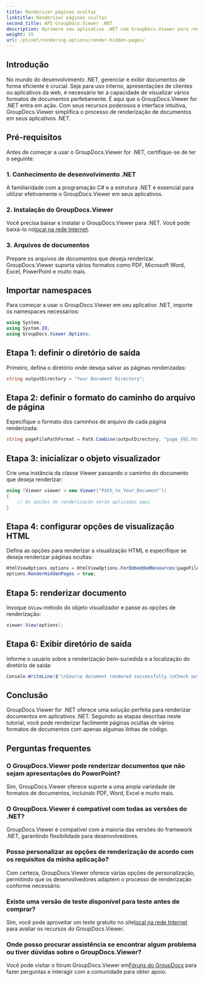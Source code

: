 ```yaml
---
title: Renderizar páginas ocultas
linktitle: Renderizar páginas ocultas
second_title: API GroupDocs.Viewer .NET
description: Aprimore seu aplicativo .NET com GroupDocs.Viewer para renderização perfeita de documentos. Siga nosso guia passo a passo para renderizar páginas ocultas sem esforço.
weight: 15
url: /pt/net/rendering-options/render-hidden-pages/
---
```

## Introdução
No mundo do desenvolvimento .NET, gerenciar e exibir documentos de forma eficiente é crucial. Seja para uso interno, apresentações de clientes ou aplicativos da web, é necessário ter a capacidade de visualizar vários formatos de documentos perfeitamente. É aqui que o GroupDocs.Viewer for .NET entra em ação. Com seus recursos poderosos e interface intuitiva, GroupDocs.Viewer simplifica o processo de renderização de documentos em seus aplicativos .NET.
## Pré-requisitos
Antes de começar a usar o GroupDocs.Viewer for .NET, certifique-se de ter o seguinte:
### 1. Conhecimento de desenvolvimento .NET
A familiaridade com a programação C# e a estrutura .NET é essencial para utilizar efetivamente o GroupDocs.Viewer em seus aplicativos.
### 2. Instalação do GroupDocs.Viewer
 Você precisa baixar e instalar o GroupDocs.Viewer para .NET. Você pode baixá-lo no[local na rede Internet](https://releases.groupdocs.com/viewer/net/).
### 3. Arquivos de documentos
Prepare os arquivos de documentos que deseja renderizar. GroupDocs.Viewer suporta vários formatos como PDF, Microsoft Word, Excel, PowerPoint e muito mais.

## Importar namespaces
Para começar a usar o GroupDocs.Viewer em seu aplicativo .NET, importe os namespaces necessários:
```csharp
using System;
using System.IO;
using GroupDocs.Viewer.Options;
```
## Etapa 1: definir o diretório de saída
Primeiro, defina o diretório onde deseja salvar as páginas renderizadas:
```csharp
string outputDirectory = "Your Document Directory";
```
## Etapa 2: definir o formato do caminho do arquivo de página
Especifique o formato dos caminhos de arquivo de cada página renderizada:
```csharp
string pageFilePathFormat = Path.Combine(outputDirectory, "page_{0}.html");
```
## Etapa 3: inicializar o objeto visualizador
Crie uma instância da classe Viewer passando o caminho do documento que deseja renderizar:
```csharp
using (Viewer viewer = new Viewer("Path_to_Your_Document"))
{
    // As opções de renderização serão aplicadas aqui
}
```
## Etapa 4: configurar opções de visualização HTML
Defina as opções para renderizar a visualização HTML e especifique se deseja renderizar páginas ocultas:
```csharp
HtmlViewOptions options = HtmlViewOptions.ForEmbeddedResources(pageFilePathFormat);
options.RenderHiddenPages = true;
```
## Etapa 5: renderizar documento
 Invoque o`View` método do objeto visualizador e passe as opções de renderização:
```csharp
viewer.View(options);
```
## Etapa 6: Exibir diretório de saída
Informe o usuário sobre a renderização bem-sucedida e a localização do diretório de saída:
```csharp
Console.WriteLine($"\nSource document rendered successfully.\nCheck output in {outputDirectory}.");
```

## Conclusão
GroupDocs.Viewer for .NET oferece uma solução perfeita para renderizar documentos em aplicativos .NET. Seguindo as etapas descritas neste tutorial, você pode renderizar facilmente páginas ocultas de vários formatos de documentos com apenas algumas linhas de código.
## Perguntas frequentes
### O GroupDocs.Viewer pode renderizar documentos que não sejam apresentações do PowerPoint?
Sim, GroupDocs.Viewer oferece suporte a uma ampla variedade de formatos de documentos, incluindo PDF, Word, Excel e muito mais.
### O GroupDocs.Viewer é compatível com todas as versões do .NET?
GroupDocs.Viewer é compatível com a maioria das versões do framework .NET, garantindo flexibilidade para desenvolvedores.
### Posso personalizar as opções de renderização de acordo com os requisitos da minha aplicação?
Com certeza, GroupDocs.Viewer oferece várias opções de personalização, permitindo que os desenvolvedores adaptem o processo de renderização conforme necessário.
### Existe uma versão de teste disponível para teste antes de comprar?
Sim, você pode aproveitar um teste gratuito no site[local na rede Internet](https://releases.groupdocs.com/) para avaliar os recursos do GroupDocs.Viewer.
### Onde posso procurar assistência se encontrar algum problema ou tiver dúvidas sobre o GroupDocs.Viewer?
 Você pode visitar o fórum GroupDocs.Viewer em[Fóruns do GroupDocs](https://forum.groupdocs.com/c/viewer/9) para fazer perguntas e interagir com a comunidade para obter apoio.
